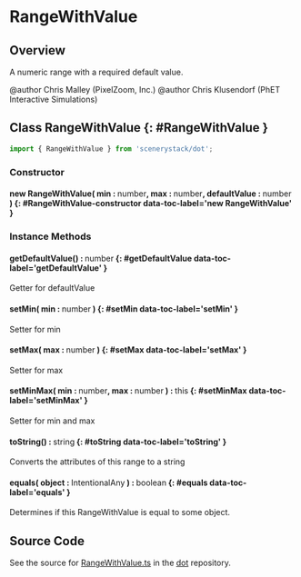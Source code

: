 # RangeWithValue

## Overview

A numeric range with a required default value.

@author Chris Malley (PixelZoom, Inc.)
@author Chris Klusendorf (PhET Interactive Simulations)

## Class RangeWithValue {: #RangeWithValue }


```js
import { RangeWithValue } from 'scenerystack/dot';
```
### Constructor

#### new RangeWithValue( min : <span style="font-weight: 400;"><span style="color: hsla(calc(var(--md-hue) + 180deg),80%,40%,1);">number</span></span>, max : <span style="font-weight: 400;"><span style="color: hsla(calc(var(--md-hue) + 180deg),80%,40%,1);">number</span></span>, defaultValue : <span style="font-weight: 400;"><span style="color: hsla(calc(var(--md-hue) + 180deg),80%,40%,1);">number</span></span> ) {: #RangeWithValue-constructor data-toc-label='new RangeWithValue' }

### Instance Methods

#### getDefaultValue() : <span style="font-weight: 400;"><span style="color: hsla(calc(var(--md-hue) + 180deg),80%,40%,1);">number</span></span> {: #getDefaultValue data-toc-label='getDefaultValue' }

Getter for defaultValue

#### setMin( min : <span style="font-weight: 400;"><span style="color: hsla(calc(var(--md-hue) + 180deg),80%,40%,1);">number</span></span> ) {: #setMin data-toc-label='setMin' }

Setter for min

#### setMax( max : <span style="font-weight: 400;"><span style="color: hsla(calc(var(--md-hue) + 180deg),80%,40%,1);">number</span></span> ) {: #setMax data-toc-label='setMax' }

Setter for max

#### setMinMax( min : <span style="font-weight: 400;"><span style="color: hsla(calc(var(--md-hue) + 180deg),80%,40%,1);">number</span></span>, max : <span style="font-weight: 400;"><span style="color: hsla(calc(var(--md-hue) + 180deg),80%,40%,1);">number</span></span> ) : <span style="font-weight: 400;"><span style="color: hsla(calc(var(--md-hue) + 180deg),80%,40%,1);">this</span></span> {: #setMinMax data-toc-label='setMinMax' }

Setter for min and max

#### toString() : <span style="font-weight: 400;"><span style="color: hsla(calc(var(--md-hue) + 180deg),80%,40%,1);">string</span></span> {: #toString data-toc-label='toString' }

Converts the attributes of this range to a string

#### equals( object : <span style="font-weight: 400;">IntentionalAny</span> ) : <span style="font-weight: 400;"><span style="color: hsla(calc(var(--md-hue) + 180deg),80%,40%,1);">boolean</span></span> {: #equals data-toc-label='equals' }

Determines if this RangeWithValue is equal to some object.



## Source Code

See the source for [RangeWithValue.ts](https://github.com/phetsims/dot/blob/main/js/RangeWithValue.ts) in the [dot](https://github.com/phetsims/dot) repository.
